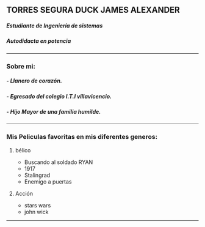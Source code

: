 ## **TORRES SEGURA DUCK JAMES ALEXANDER**
##### Estudiante de Ingeniería de sistemas 
##### Autodidacta en potencia 

---

### Sobre mi:

##### - *Llanero de **corazón**.*
##### - *Egresado del colegio I.T.I villavicencio.*
##### - *Hijo Mayor de una familia humilde.*

---

### Mis Peliculas favoritas en mis diferentes **generos**:

1. bélico
	- Buscando al soldado RYAN 
	- 1917
	- Stalingrad
	- Enemigo a puertas 

2. Acción
	- stars wars
	- john wick 

---



